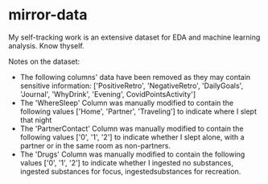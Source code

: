 # mirror-data
My self-tracking work is an extensive dataset for EDA and machine learning analysis.  Know thyself. 


Notes on the dataset: 

- The following columns' data have been removed as they may contain sensitive information:  ['PositiveRetro', 'NegativeRetro', 'DailyGoals', 'Journal', 'WhyDrink', 'Evening', CovidPointsActivity']
- The 'WhereSleep' Column was manually modified to contain the following values ['Home', 'Partner', 'Traveling'] to indicate where I slept that night
- The 'PartnerContact' Column was manually modified to contain the following values ['0', '1', '2'] to indicate whether I slept alone, with a partner or in the same room as non-partners.   
- The 'Drugs' Column was manually modified to contain the following values ['0', '1', '2'] to indicate whether I ingested no substances, ingested substances for focus, ingestedsubstances for recreation.  